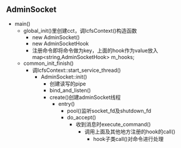 ## AdminSocket

* main()
  * global_init()里创建cct，调IcfsContext()构造函数
    * new AdminSocket()
    * new AdminSocketHook
    * 注册命令即将命令做为key，上面的hook作为value放入map<string,AdminSocketHook> m_hooks;
  * common_init_finish()
    * 调IcfsContext::start_service_thread()
      * AdminSocket::init()
        * 创建读写的pipe
        * bind_and_listen()
        * create()创建adminSocket线程
          * entry()
            * pool()监听socket_fd及shutdown_fd
            * do_accept()
              * 收到消息时execute_command()
                * 调用上面及其他地方注册的hook的call()
                  * hook子类call()对命令进行处理

